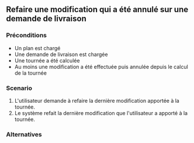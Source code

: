 ## Refaire une modification qui a été annulé sur une demande de livraison 

### Préconditions

- Un plan est chargé
- Une demande de livraison est chargée
- Une tournée a été calculée
- Au moins une modification a été effectuée puis annulée depuis le calcul de la tournée

### Scenario

1. L'utilisateur demande à refaire la dernière modification apportée à la tournée.
2. Le système refait la dernière modification que l'utilisateur a apporté à la tournée.

### Alternatives
